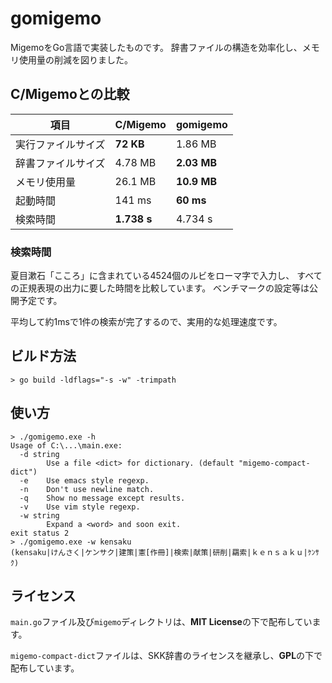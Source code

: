 # gomigemo

MigemoをGo言語で実装したものです。
辞書ファイルの構造を効率化し、メモリ使用量の削減を図りました。

## C/Migemoとの比較

| 項目 | C/Migemo | gomigemo |
| ---- | ---- | ---- |
| 実行ファイルサイズ | **72 KB** | 1.86 MB |
| 辞書ファイルサイズ | 4.78 MB | **2.03 MB** |
| メモリ使用量 | 26.1 MB | **10.9 MB** |
| 起動時間 | 141 ms | **60 ms** |
| 検索時間 | **1.738 s** | 4.734 s |

### 検索時間

夏目漱石「こころ」に含まれている4524個のルビをローマ字で入力し、
すべての正規表現の出力に要した時間を比較しています。
ベンチマークの設定等は公開予定です。

平均して約1msで1件の検索が完了するので、実用的な処理速度です。

## ビルド方法

```
> go build -ldflags="-s -w" -trimpath
```

## 使い方

```
> ./gomigemo.exe -h
Usage of C:\...\main.exe:
  -d string
        Use a file <dict> for dictionary. (default "migemo-compact-dict")
  -e    Use emacs style regexp.
  -n    Don't use newline match.
  -q    Show no message except results.
  -v    Use vim style regexp.
  -w string
        Expand a <word> and soon exit.
exit status 2
> ./gomigemo.exe -w kensaku
(kensaku|けんさく|ケンサク|建策|憲[作冊]|検索|献策|研削|羂索|ｋｅｎｓａｋｕ|ｹﾝｻｸ)
```

## ライセンス

`main.go`ファイル及び`migemo`ディレクトリは、**MIT License**の下で配布しています。

`migemo-compact-dict`ファイルは、SKK辞書のライセンスを継承し、**GPL**の下で配布しています。
